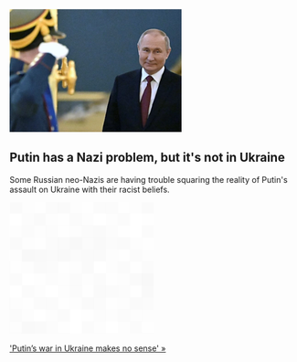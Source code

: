 
![Putin has a Nazi problem, but it's not in Ukraine](./20220523115844.png)
## Putin has a Nazi problem, but it's not in Ukraine

Some Russian neo-Nazis are having trouble squaring the reality of Putin's assault on Ukraine with their racist beliefs.

![pic](../square_bg.png)

['Putin’s war in Ukraine makes no sense' »](https://www.yahoo.com/news/putins-nazify-claims-ukraine-obscure-080014913.html)
